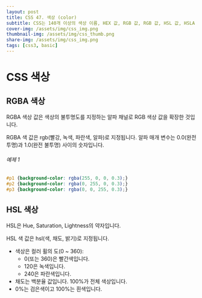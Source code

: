 ```yaml
---
layout: post
title: CSS 47. 색상 (color)
subtitle: CSS는 140개 이상의 색상 이름, HEX 값, RGB 값, RGB 값, HSL 값, HSLA 값, 불투명도를 지원합니다.
cover-img: /assets/img/css_img.png
thumbnail-img: /assets/img/css_thumb.png
share-img: /assets/img/css_img.png
tags: [css3, basic]
---
```


# CSS 색상

## RGBA 색상

RGBA 색상 값은 색상의 불투명도를 지정하는 알파 채널로 RGB 색상 값을 확장한 것입니다.

RGBA 색 값은 rgb(빨강, 녹색, 파란색, 알파)로 지정됩니다. 알파 매개 변수는 0.0(완전 투명)과 1.0(완전 불투명) 사이의 숫자입니다.

###### 예제 1

```css
#p1 {background-color: rgba(255, 0, 0, 0.3);} 
#p2 {background-color: rgba(0, 255, 0, 0.3);}  
#p3 {background-color: rgba(0, 0, 255, 0.3);}  
```

## HSL 색상

HSL은 Hue, Saturation, Lightness의 약자입니다.

HSL 색 값은 hsl(색, 채도, 밝기)로 지정됩니다.

+ 색상은 컬러 휠의 도(0 ~ 360):
  * 0(또는 360)은 빨간색입니다.
  * 120은 녹색입니다.
  * 240은 파란색입니다.
+ 채도는 백분율 값입니다. 100%가 전체 색상입니다.
+ 0%는 검은색이고 100%는 흰색입니다.

